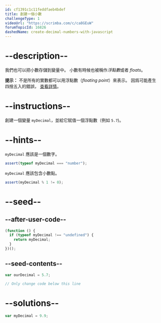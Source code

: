 ```yaml
---
id: cf1391c1c11feddfaeb4bdef
title: 創建一個小數
challengeType: 1
videoUrl: "https://scrimba.com/c/ca8GEuW"
forumTopicId: 16826
dashedName: create-decimal-numbers-with-javascript
---
```


# --description--

我們也可以把小數存儲到變量中。 小數有時候也被稱作<dfn>浮點數</dfn>或者 <dfn>floats</dfn>。

**提示：** 不是所有的實數都可以用浮點數（<dfn>floating point</dfn>）來表示。 因爲可能產生四捨五入的錯誤， [查看詳情](https://en.wikipedia.org/wiki/Floating_point#Accuracy_problems)。

# --instructions--

創建一個變量 `myDecimal`，並給它賦值一個浮點數（例如 `5.7`)。

# --hints--

`myDecimal` 應該是一個數字。

```js
assert(typeof myDecimal === "number");
```

`myDecimal` 應該包含小數點。

```js
assert(myDecimal % 1 != 0);
```

# --seed--

## --after-user-code--

```js
(function () {
  if (typeof myDecimal !== "undefined") {
    return myDecimal;
  }
})();
```

## --seed-contents--

```js
var ourDecimal = 5.7;

// Only change code below this line
```

# --solutions--

```js
var myDecimal = 9.9;
```
